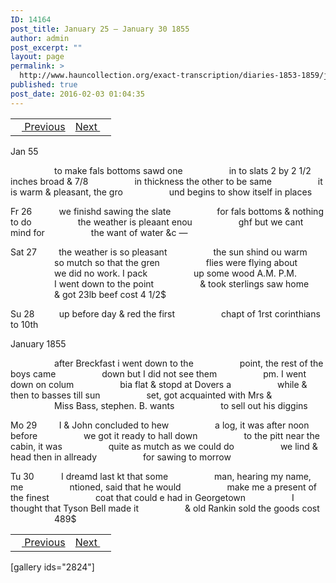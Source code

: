 ```yaml
---
ID: 14164
post_title: January 25 – January 30 1855
author: admin
post_excerpt: ""
layout: page
permalink: >
  http://www.hauncollection.org/exact-transcription/diaries-1853-1859/january-25-january-30-1855/
published: true
post_date: 2016-02-03 01:04:35
---
```

<table style="width: 100%;" align="center">
<tbody>
<tr>
<td><a href="http://www.hauncollection.org/version-2/diaries-1853-1859/january-22-january-25-1855/"><img src="https://lh3.googleusercontent.com/-EFJpxxNiPNw/VqgtWBCZrMI/AAAAAAAAAFU/WfY4lPFWWkg/s800-Ic42/Soeb-Plain-Arrows-8-10px.png" alt="" width="10" height="10" /> Previous</a></td>
<td style="text-align: right;"><a href="http://www.hauncollection.org/version-2/diaries-1853-1859/january-30-february-2-1855/">Next <img src="https://lh3.googleusercontent.com/-67k0cYlpXHw/VqgtWKz1MXI/AAAAAAAAAFU/k9PW_Piyurk/s800-Ic42/Soeb-Plain-Arrows-5-10px.png" alt="" width="10" height="10" /></a></td>
</tr>
</tbody>
</table>
Jan 55

<span style="margin-left: 70px;">to make fals bottoms sawd one
<span style="margin-left: 70px;">in to slats 2 by 2 1/2 inches broad &amp; 7/8
<span style="margin-left: 70px;">in thickness the other to be same
<span style="margin-left: 70px;">it is warm &amp; pleasant, the gro
<span style="margin-left: 70px;">und begins to show itself in places</span></span></span></span></span>

Fr 26           we finishd sawing the slate
<span style="margin-left: 70px;">for fals bottoms &amp; nothing to do
<span style="margin-left: 70px;">the weather is pleaant enou
<span style="margin-left: 70px;">ghf but we cant mind for
<span style="margin-left: 70px;">the want of water &amp;c —</span></span></span></span>

Sat 27         the weather is so pleasant
<span style="margin-left: 70px;">the sun shind ou warm
<span style="margin-left: 70px;">so mutch so that the gren
<span style="margin-left: 70px;">flies were flying about
<span style="margin-left: 70px;">we did no work. I pack
<span style="margin-left: 70px;">up some wood A.M. P.M.
<span style="margin-left: 70px;">I went down to the point
<span style="margin-left: 70px;">&amp; took sterlings saw home
<span style="margin-left: 70px;">&amp; got 23lb beef cost 4 1/2$</span></span></span></span></span></span></span></span>

Su 28          up before day &amp; red the first
<span style="margin-left: 70px;">chapt of 1rst corinthians to 10th</span>

January 1855

<span style="margin-left: 70px;">after Breckfast i went down to the
<span style="margin-left: 70px;">point, the rest of the boys came
<span style="margin-left: 70px;">down but I did not see them
<span style="margin-left: 70px;">pm. I went down on colum
<span style="margin-left: 70px;">bia flat &amp; stopd at Dovers a
<span style="margin-left: 70px;">while &amp; then to basses till sun
<span style="margin-left: 70px;">set, got acquainted with Mrs &amp;
<span style="margin-left: 70px;">Miss Bass, stephen. B. wants
<span style="margin-left: 70px;">to sell out his diggins</span></span></span></span></span></span></span></span></span>

Mo 29         I &amp; John concluded to hew
<span style="margin-left: 70px;">a log, it was after noon before
<span style="margin-left: 70px;">we got it ready to hall down
<span style="margin-left: 70px;">to the pitt near the cabin, it was
<span style="margin-left: 70px;">quite as mutch as we could do
<span style="margin-left: 70px;">we lind &amp; head then in allready
<span style="margin-left: 70px;">for sawing to morrow</span></span></span></span></span></span>

Tu 30           I dreamd last kt that some
<span style="margin-left: 70px;">man, hearing my name, me
<span style="margin-left: 70px;">ntioned, said that he would
<span style="margin-left: 70px;">make me a present of the finest
<span style="margin-left: 70px;">coat that could e had in Georgetown
<span style="margin-left: 70px;">I thought that Tyson Bell made it
<span style="margin-left: 70px;">&amp; old Rankin sold the goods cost
<span style="margin-left: 70px;">489$</span></span></span></span></span></span></span>
<table style="width: 100%;" align="center">
<tbody>
<tr>
<td><a href="http://www.hauncollection.org/version-2/diaries-1853-1859/january-22-january-25-1855/"><img src="https://lh3.googleusercontent.com/-EFJpxxNiPNw/VqgtWBCZrMI/AAAAAAAAAFU/WfY4lPFWWkg/s800-Ic42/Soeb-Plain-Arrows-8-10px.png" alt="" width="10" height="10" /> Previous</a></td>
<td style="text-align: right;"><a href="http://www.hauncollection.org/version-2/diaries-1853-1859/january-30-february-2-1855/">Next <img src="https://lh3.googleusercontent.com/-67k0cYlpXHw/VqgtWKz1MXI/AAAAAAAAAFU/k9PW_Piyurk/s800-Ic42/Soeb-Plain-Arrows-5-10px.png" alt="" width="10" height="10" /></a></td>
</tr>
</tbody>
</table>
[gallery ids="2824"]